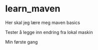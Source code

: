 # learn_maven

Her skal jeg lære meg maven basics

Tester å legge inn endring fra lokal maskin






Min første gang
